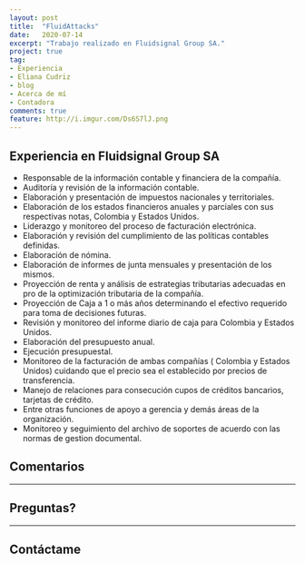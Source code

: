 ```yaml
---
layout: post
title:  "FluidAttacks"
date:   2020-07-14
excerpt: "Trabajo realizado en Fluidsignal Group SA."
project: true
tag:
- Experiencia
- Eliana Cudriz
- blog
- Acerca de mí
- Contadora
comments: true
feature: http://i.imgur.com/Ds6S7lJ.png
---
```


## Experiencia en Fluidsignal Group SA
* Responsable de la información contable y financiera de la compañía.
* Auditoría y revisión de la información contable.
* Elaboración y presentación de impuestos nacionales y territoriales.
* Elaboración de los estados financieros anuales y parciales con sus respectivas notas, Colombia y Estados Unidos.
* Liderazgo y monitoreo del proceso de facturación electrónica.
* Elaboración y revisión del cumplimiento de las políticas contables definidas.
* Elaboración de nómina.
* Elaboración de informes de junta mensuales y presentación de los mismos.
* Proyección de renta y análisis de estrategias tributarias adecuadas en pro de la optimización tributaria de la compañía.
* Proyección de Caja a 1 o más años determinando el efectivo requerido para toma de decisiones futuras.
* Revisión y monitoreo del informe diario de caja para Colombia y Estados Unidos.
* Elaboración del presupuesto anual.
* Ejecución presupuestal.
* Monitoreo de la facturación de ambas compañías ( Colombia y Estados Unidos) cuidando que el precio sea el establecido por precios de transferencia.
* Manejo de relaciones para consecución cupos de créditos bancarios, tarjetas de crédito.
* Entre otras funciones de apoyo a gerencia y demás áreas de la organización.
* Monitoreo y seguimiento del archivo de soportes de acuerdo con las normas de gestion documental.


## Comentarios


---

## Preguntas?



---

## Contáctame
